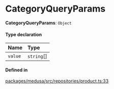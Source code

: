 # CategoryQueryParams

 **CategoryQueryParams**: `Object`

#### Type declaration

| Name | Type |
| :------ | :------ |
| `value` | `string`[] |

#### Defined in

[packages/medusa/src/repositories/product.ts:33](https://github.com/medusajs/medusa/blob/3d9f5ae63/packages/medusa/src/repositories/product.ts#L33)
